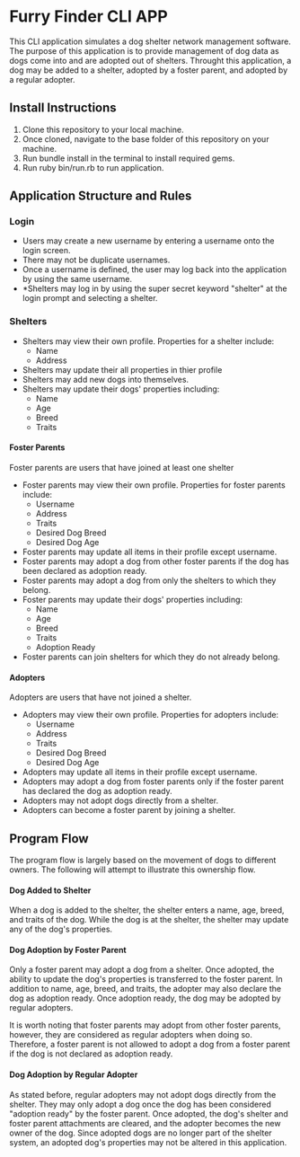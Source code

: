 # Furry Finder CLI APP

This CLI application simulates a dog shelter network management software. The purpose of this application is to provide management of dog data as dogs come into and are adopted out of shelters. Throught this application, a dog may be added to a shelter, adopted by a foster parent, and adopted by a regular adopter.

## Install Instructions
1. Clone this repository to your local machine.
2. Once cloned, navigate to the base folder of this repository on your machine.
3. Run bundle install in the terminal to install required gems.
4. Run ruby bin/run.rb to run application.

## Application Structure and Rules

### Login
* Users may create a new username by entering a username onto the login screen.
* There may not be duplicate usernames.
* Once a username is defined, the user may log back into the application by using the same username.
* *Shelters may log in by using the super secret keyword "shelter" at the login prompt and selecting a shelter.

### Shelters
* Shelters may view their own profile. Properties for a shelter include:
   * Name
   * Address
* Shelters may update their all properties in thier profile
* Shelters may add new dogs into themselves.
* Shelters may update their dogs' properties including:
   * Name
   * Age
   * Breed
   * Traits

#### Foster Parents
Foster parents are users that have joined at least one shelter
* Foster parents may view their own profile. Properties for foster parents include:
   * Username
   * Address
   * Traits
   * Desired Dog Breed
   * Desired Dog Age
* Foster parents may update all items in their profile except username.
* Foster parents may adopt a dog from other foster parents if the dog has been declared as adoption ready.
* Foster parents may adopt a dog from only the shelters to which they belong.
* Foster parents may update their dogs' properties including:
   * Name
   * Age
   * Breed
   * Traits
   * Adoption Ready
* Foster parents can join shelters for which they do not already belong.

#### Adopters
Adopters are users that have not joined a shelter.
* Adopters may view their own profile. Properties for adopters include:
   * Username
   * Address
   * Traits
   * Desired Dog Breed
   * Desired Dog Age
* Adopters may update all items in their profile except username.
* Adopters may adopt a dog from foster parents only if the foster parent has declared the dog as adoption ready.
* Adopters may not adopt dogs directly from a shelter.
* Adopters can become a foster parent by joining a shelter.

## Program Flow
The program flow is largely based on the movement of dogs to different owners. The following will attempt to illustrate this ownership flow.

#### Dog Added to Shelter
When a dog is added to the shelter, the shelter enters a name, age, breed, and traits of the dog. While the dog is at the shelter, the shelter may update any of the dog's properties. 

#### Dog Adoption by Foster Parent
Only a foster parent may adopt a dog from a shelter. Once adopted, the ability to update the dog's properties is transferred to the foster parent. In addition to name, age, breed, and traits, the adopter may also declare the dog as adoption ready. Once adoption ready, the dog may be adopted by regular adopters.

It is worth noting that foster parents may adopt from other foster parents, however, they are considered as regular adopters when doing so. Therefore, a foster parent is not allowed to adopt a dog from a foster parent if the dog is not declared as adoption ready.

#### Dog Adoption by Regular Adopter
As stated before, regular adopters may not adopt dogs directly from the shelter. They may only adopt a dog once the dog has been considered "adoption ready" by the foster parent. Once adopted, the dog's shelter and foster parent attachments are cleared, and the adopter becomes the new owner of the dog. Since adopted dogs are no longer part of the shelter system, an adopted dog's properties may not be altered in this application.